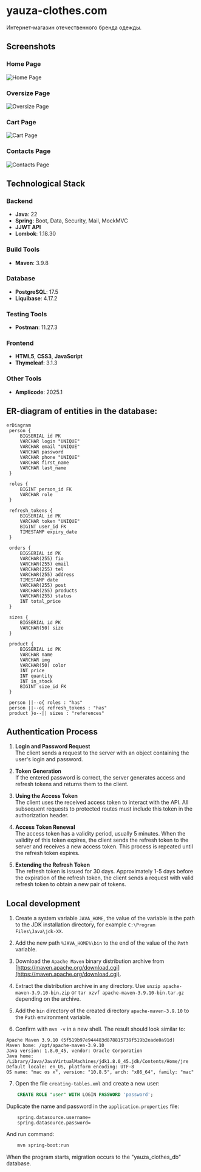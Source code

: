 # yauza-clothes.com
Интернет-магазин отечественного бренда одежды.

## Screenshots

### Home Page

![Home Page](https://github.com/bodyauza/yauza-clothes.com/raw/master/home_page.png)

### Oversize Page

![Oversize Page](https://github.com/bodyauza/yauza-clothes.com/raw/master/oversize_page.png)

### Cart Page

![Cart Page](https://github.com/bodyauza/yauza-clothes.com/raw/master/cart_page.png)

### Contacts Page

![Contacts Page](https://github.com/bodyauza/yauza-clothes.com/raw/master/contacts_page.png)

## Technological Stack

### Backend
- **Java**: 22
- **Spring**: Boot, Data, Security, Mail, MockMVC
- **JJWT API**
- **Lombok**: 1.18.30

### Build Tools
- **Maven**: 3.9.8

### Database
- **PostgreSQL**: 17.5
- **Liquibase**: 4.17.2

### Testing Tools
- **Postman**: 11.27.3

### Frontend
- **HTML5**, **CSS3**, **JavaScript**
- **Thymeleaf**: 3.1.3

### Other Tools
- **Amplicode**: 2025.1

## ER-diagram of entities in the database:

   ```mermaid
   erDiagram
    person {
        BIGSERIAL id PK
        VARCHAR login "UNIQUE"
        VARCHAR email "UNIQUE"
        VARCHAR password
        VARCHAR phone "UNIQUE"
        VARCHAR first_name
        VARCHAR last_name
    }

    roles {
        BIGINT person_id FK
        VARCHAR role
    }

    refresh_tokens {
        BIGSERIAL id PK
        VARCHAR token "UNIQUE"
        BIGINT user_id FK
        TIMESTAMP expiry_date
    }

    orders {
        BIGSERIAL id PK
        VARCHAR(255) fio
        VARCHAR(255) email
        VARCHAR(255) tel
        VARCHAR(255) address
        TIMESTAMP date
        VARCHAR(255) post
        VARCHAR(255) products
        VARCHAR(255) status
        INT total_price
    }

    sizes {
        BIGSERIAL id PK
        VARCHAR(50) size
    }

    product {
        BIGSERIAL id PK
        VARCHAR name
        VARCHAR img
        VARCHAR(50) color
        INT price
        INT quantity
        INT in_stock
        BIGINT size_id FK
    }

    person ||--o{ roles : "has"
    person ||--o{ refresh_tokens : "has"
    product }o--|| sizes : "references"
   ```

## Authentication Process

1. **Login and Password Request**  
   The client sends a request to the server with an object containing the user's login and password.

2. **Token Generation**  
   If the entered password is correct, the server generates access and refresh tokens and returns them to the client.

3. **Using the Access Token**  
   The client uses the received access token to interact with the API. All subsequent requests to protected routes must
   include this token in the authorization header.

4. **Access Token Renewal**  
   The access token has a validity period, usually 5 minutes. When the validity of this token expires, the client sends
   the refresh token to the server and receives a new access token. This process is repeated until the refresh token
   expires.

5. **Extending the Refresh Token**  
   The refresh token is issued for 30 days. Approximately 1-5 days before the expiration of the refresh token, the
   client sends a request with valid refresh token to obtain a new pair of tokens.

## Local development

1. Create a system variable `JAVA_HOME`, the value of the variable is the path to the JDK installation directory, for example `C:\Program Files\Java\jdk-XX`.

2. Add the new path `%JAVA_HOME%\bin` to the end of the value of the `Path` variable.

3. Download the `Apache Maven` binary distribution archive from [https://maven.apache.org/download.cgi](https://maven.apache.org/download.cgi).

4. Extract the distribution archive in any directory. Use `unzip apache-maven-3.9.10-bin.zip` or `tar xzvf apache-maven-3.9.10-bin.tar.gz` depending on the archive.

5. Add the `bin` directory of the created directory `apache-maven-3.9.10` to the `Path` environment variable.

6. Confirm with `mvn -v` in a new shell. The result should look similar to:

```
Apache Maven 3.9.10 (5f519b97e944483d878815739f519b2eade0a91d)
Maven home: /opt/apache-maven-3.9.10
Java version: 1.8.0_45, vendor: Oracle Corporation
Java home: /Library/Java/JavaVirtualMachines/jdk1.8.0_45.jdk/Contents/Home/jre
Default locale: en_US, platform encoding: UTF-8
OS name: "mac os x", version: "10.8.5", arch: "x86_64", family: "mac"
```

7. Open the file `creating-tables.xml` and create a new user:

```sql
    CREATE ROLE "user" WITH LOGIN PASSWORD 'password';
```

Duplicate the name and password in the `application.properties` file:

```properties
    spring.datasource.username=
    spring.datasource.password=
```

And run command:

```bash
    mvn spring-boot:run
```

When the program starts, migration occurs to the "yauza_clothes_db" database.

